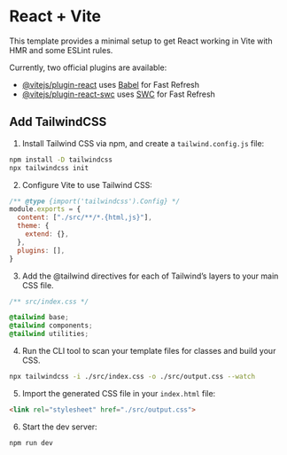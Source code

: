 # React + Vite

This template provides a minimal setup to get React working in Vite with HMR and some ESLint rules.

Currently, two official plugins are available:

- [@vitejs/plugin-react](https://github.com/vitejs/vite-plugin-react/blob/main/packages/plugin-react/README.md) uses [Babel](https://babeljs.io/) for Fast Refresh
- [@vitejs/plugin-react-swc](https://github.com/vitejs/vite-plugin-react-swc) uses [SWC](https://swc.rs/) for Fast Refresh


## Add TailwindCSS

1. Install Tailwind CSS via npm, and create a `tailwind.config.js` file:

```bash
npm install -D tailwindcss
npx tailwindcss init
```

2. Configure Vite to use Tailwind CSS:

```jsx
/** @type {import('tailwindcss').Config} */
module.exports = {
  content: ["./src/**/*.{html,js}"],
  theme: {
    extend: {},
  },
  plugins: [],
}
```

3. Add the @tailwind directives for each of Tailwind’s layers to your main CSS file.

```css
/** src/index.css */

@tailwind base;
@tailwind components;
@tailwind utilities;
```


4. Run the CLI tool to scan your template files for classes and build your CSS.

```bash
npx tailwindcss -i ./src/index.css -o ./src/output.css --watch
```

5. Import the generated CSS file in your `index.html` file:

```html
<link rel="stylesheet" href="./src/output.css">
```

6. Start the dev server:

```bash
npm run dev
```
